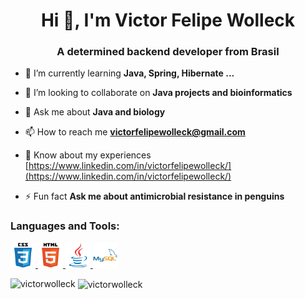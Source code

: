 <h1 align="center">Hi 👋, I'm Victor Felipe Wolleck</h1>
<h3 align="center">A determined backend developer from Brasil</h3>

- 🌱 I’m currently learning **Java, Spring, Hibernate ...**

- 👯 I’m looking to collaborate on **Java projects and bioinformatics**

- 💬 Ask me about **Java and biology**

- 📫 How to reach me **victorfelipewolleck@gmail.com**

- 📄 Know about my experiences [https://www.linkedin.com/in/victorfelipewolleck/](https://www.linkedin.com/in/victorfelipewolleck/)

- ⚡ Fun fact **Ask me about antimicrobial resistance in penguins**


<h3 align="left">Languages and Tools:</h3>
<p align="left"> <a href="https://www.w3schools.com/css/" target="_blank" rel="noreferrer"> <img src="https://raw.githubusercontent.com/devicons/devicon/master/icons/css3/css3-original-wordmark.svg" alt="css3" width="40" height="40"/> </a> <a href="https://www.w3.org/html/" target="_blank" rel="noreferrer"> <img src="https://raw.githubusercontent.com/devicons/devicon/master/icons/html5/html5-original-wordmark.svg" alt="html5" width="40" height="40"/> </a> <a href="https://www.java.com" target="_blank" rel="noreferrer"> <img src="https://raw.githubusercontent.com/devicons/devicon/master/icons/java/java-original.svg" alt="java" width="40" height="40"/> </a> <a href="https://www.mysql.com/" target="_blank" rel="noreferrer"> <img src="https://raw.githubusercontent.com/devicons/devicon/master/icons/mysql/mysql-original-wordmark.svg" alt="mysql" width="40" height="40"/> </a> </p>

<p><img align="left" src="https://github-readme-stats.vercel.app/api/top-langs?username=victorwolleck&show_icons=true&locale=en&layout=compact" alt="victorwolleck" /></p>

<p>&nbsp;<img align="center" src="https://github-readme-stats.vercel.app/api?username=victorwolleck&show_icons=true&locale=en" alt="victorwolleck" /></p>

